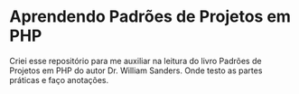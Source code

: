 # Aprendendo Padrões de Projetos em PHP


Criei esse repositório para me auxiliar na leitura do livro Padrões de Projetos em PHP do autor Dr. William Sanders.
Onde testo as partes práticas e faço anotações.

